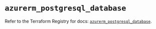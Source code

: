 # `azurerm_postgresql_database`

Refer to the Terraform Registry for docs: [`azurerm_postgresql_database`](https://registry.terraform.io/providers/hashicorp/azurerm/3.99.0/docs/resources/postgresql_database).
